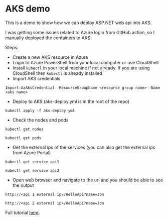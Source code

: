 # AKS demo

This is a demo to show how we can deploy ASP.NET web api into AKS.

I was getting some issues related to Azure login from GitHub action, so I manually deployed the containers
to AKS.

Steps:

- Create a new AKS resource in Azure
- Login to Azure PowerShell from your local computer or use CloudShell
- Install `kubectl` in your local machine if not already. If you are using CloudShell then `kubectl` is already
installed
- Import AKS credentials

```
Import-AzAksCredential -ResourceGroupName <resource group name> -Name <aks name>
```

- Deploy to AKS (aks-deploy.yml is in the root of the repo)

```
kubectl apply -f aks-deploy.yml
```

- Check the nodes and pods

```
kubectl get nodes

kubectl get pods
```

- Get the external ips of the services (you can also get the external ips from Azure Portal)

```
kubectl get service api1

kubectl get service api2
```

- Open web browser and navigate to the url and you should be able to see the output

```
http://<api 1 external ip>/HelloApi?name=Jon

http://<api 2 external ip>/HelloApi?name=Jon
```

Full tutorial
[here](https://docs.microsoft.com/en-us/azure/aks/tutorial-kubernetes-prepare-app).
